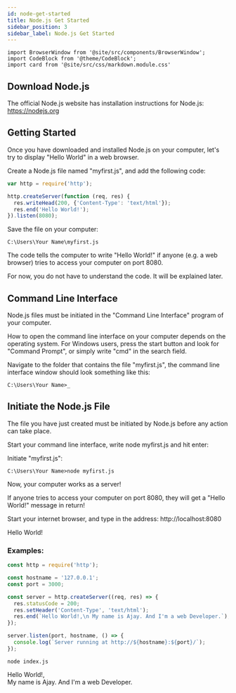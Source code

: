 ```yaml
---
id: node-get-started
title: Node.js Get Started
sidebar_position: 3
sidebar_label: Node.js Get Started
---
```


```mdx-code-block
import BrowserWindow from '@site/src/components/BrowserWindow';
import CodeBlock from '@theme/CodeBlock';
import card from '@site/src/css/markdown.module.css'
```

## Download Node.js

The official Node.js website has installation instructions for Node.js: https://nodejs.org

## Getting Started

Once you have downloaded and installed Node.js on your computer, let's try to display "Hello World" in a web browser.

Create a Node.js file named "myfirst.js", and add the following code:

```js title="myfirst.js"
var http = require('http');

http.createServer(function (req, res) {
  res.writeHead(200, {'Content-Type': 'text/html'});
  res.end('Hello World!');
}).listen(8080);
```

Save the file on your computer: 

```pwsh
C:\Users\Your Name\myfirst.js
```

The code tells the computer to write "Hello World!" if anyone (e.g. a web browser) tries to access your computer on port 8080.

For now, you do not have to understand the code. It will be explained later.

## Command Line Interface

Node.js files must be initiated in the "Command Line Interface" program of your computer.

How to open the command line interface on your computer depends on the operating system. For Windows users, press the start button and look for "Command Prompt", or simply write "cmd" in the search field.

Navigate to the folder that contains the file "myfirst.js", the command line interface window should look something like this:

```pwsh
C:\Users\Your Name>_
```

## Initiate the Node.js File

The file you have just created must be initiated by Node.js before any action can take place.

Start your command line interface, write node myfirst.js and hit enter:

Initiate "myfirst.js":

```pwsh
C:\Users\Your Name>node myfirst.js
```

Now, your computer works as a server!

If anyone tries to access your computer on port 8080, they will get a "Hello World!" message in return!

Start your internet browser, and type in the address: http://localhost:8080

<BrowserWindow url="http://localhost:8080">
    <p> Hello World! </p>
</BrowserWindow>

### Examples:

```js title="index.js"
const http = require('http');

const hostname = '127.0.0.1';
const port = 3000;

const server = http.createServer((req, res) => {
  res.statusCode = 200;
  res.setHeader('Content-Type', 'text/html');
  res.end(`Hello World!,\n My name is Ajay. And I'm a web Developer.`);
});

server.listen(port, hostname, () => {
  console.log(`Server running at http://${hostname}:${port}/`);
});
```

```pwsh
node index.js
```

<BrowserWindow url="http://127.0.0.1:8080">
    <p> Hello World!, <br /> My name is Ajay. And I'm a web Developer. </p>
</BrowserWindow>

